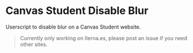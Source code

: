 # Canvas Student Disable Blur

Userscript to disable blur on a Canvas Student website.

> Currently only working on Ilerna.es, please post an issue if you need other sites.
